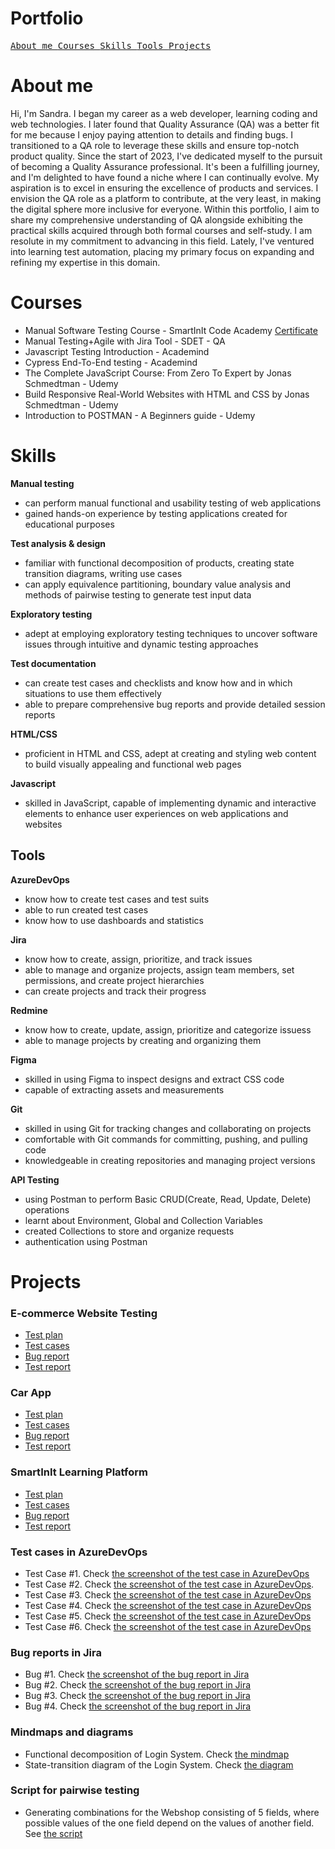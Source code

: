 # Portfolio

[<kbd> About me </kbd>](#about-me)
[<kbd> Courses </kbd>](#courses)
[<kbd> Skills </kbd>](#skills)
[<kbd> Tools </kbd>](#tools)
[<kbd> Projects </kbd>](#projects)

# About me

Hi, I'm Sandra. I began my career as a web developer, learning coding and web technologies. I later found that Quality Assurance (QA) was a better fit for me because I enjoy paying attention to details and finding bugs. I transitioned to a QA role to leverage these skills and ensure top-notch product quality. Since the start of 2023, I've dedicated myself to the pursuit of becoming a Quality Assurance professional. It's been a fulfilling journey, and I'm delighted to have found a niche where I can continually evolve. My aspiration is to excel in ensuring the excellence of products and services. I envision the QA role as a platform to contribute, at the very least, in making the digital sphere more inclusive for everyone. Within this portfolio, I aim to share my comprehensive understanding of QA alongside exhibiting the practical skills acquired through both formal courses and self-study. I am resolute in my commitment to advancing in this field. Lately, I've ventured into learning test automation, placing my primary focus on expanding and refining my expertise in this domain.

# Courses

- Manual Software Testing Course - SmartInIt Code Academy [Certificate](https://drive.google.com/file/d/1YO02-M3cEOqm9-XhjwmOtW5NxW_qal-S/view?usp=sharing)
- Manual Testing+Agile with Jira Tool - SDET - QA
- Javascript Testing Introduction - Academind
- Cypress End-To-End testing - Academind
- The Complete JavaScript Course: From Zero To Expert by Jonas Schmedtman - Udemy
- Build Responsive Real-World Websites with HTML and CSS by Jonas Schmedtman - Udemy
- Introduction to POSTMAN - A Beginners guide - Udemy

# Skills

**Manual testing**

- can perform manual functional and usability testing of web applications
- gained hands-on experience by testing applications created for educational purposes

**Test analysis & design**

- familiar with functional decomposition of products, creating state transition diagrams, writing use cases
- can apply equivalence partitioning, boundary value analysis and methods of pairwise testing to generate test input data

**Exploratory testing**

- adept at employing exploratory testing techniques to uncover software issues through intuitive and dynamic testing approaches

**Test documentation**

- can create test cases and checklists and know how and in which situations to use them effectively
- able to prepare comprehensive bug reports and provide detailed session reports

**HTML/CSS**

- proficient in HTML and CSS, adept at creating and styling web content to build visually appealing and functional web pages

**Javascript**

- skilled in JavaScript, capable of implementing dynamic and interactive elements to enhance user experiences on web applications and websites

## Tools

**AzureDevOps**

- know how to create test cases and test suits
- able to run created test cases
- know how to use dashboards and statistics

**Jira**

- know how to create, assign, prioritize, and track issues
- able to manage and organize projects, assign team members, set permissions, and create project hierarchies
- can create projects and track their progress

**Redmine**

- know how to create, update, assign, prioritize and categorize issuess
- able to manage projects by creating and organizing them

**Figma**

- skilled in using Figma to inspect designs and extract CSS code
- capable of extracting assets and measurements

**Git**

- skilled in using Git for tracking changes and collaborating on projects
- comfortable with Git commands for committing, pushing, and pulling code
- knowledgeable in creating repositories and managing project versions

**API Testing**

- using Postman to perform Basic CRUD(Create, Read, Update, Delete) operations
- learnt about Environment, Global and Collection Variables
- created Collections to store and organize requests
- authentication using Postman

# Projects

### E-commerce Website Testing

- [Test plan](https://docs.google.com/document/d/1a5e4y--J6Fdk8shfUndSg4ALaaGsosDZdJnAcaU66uU/edit?usp=sharing)
- [Test cases](https://docs.google.com/document/d/1WQoUdZ6ZMjf-S8ofokS8dBS07igfTF9Q_JkDyiYyT6Q/edit?usp=sharing)
- [Bug report](https://docs.google.com/spreadsheets/d/1Xl-q4jBY0gBIrVTO6WufWQAjNXNvWrGmTQodxSdsKp4/edit?usp=sharing)
- [Test report](https://docs.google.com/document/d/19tOKsRboxFZhCRMHWDO0veUlaH_gTqv_3wbM6QLLyE0/edit?usp=sharing)

### Car App

- [Test plan](https://docs.google.com/document/d/1fjCy5fmL3L_aMYlmVeEv24DKENvwLpgnA0bOnZ4Jkwk/edit?usp=sharing)
- [Test cases](https://docs.google.com/document/d/1Z0ZnBOJIL9ix-WJzMKC61AuXMl3zLJpoRgHsFq59jXk/edit?usp=sharing)
- [Bug report](https://docs.google.com/spreadsheets/d/1CAQiirvXZk7TJH_BTwm_HZ8RNsPmx7lnKVRoUDpaI_E/edit?usp=sharing)
- [Test report](https://docs.google.com/document/d/1w7Q0U02H8DO-eI9-brB8Bfrr0U0MPi22VQ0HwjdzsdI/edit?usp=sharing)

### SmartInIt Learning Platform

- [Test plan](https://docs.google.com/document/d/1vuGmdhaSgkrgbRvTHSO_DLfeMD2egM48Uxrt8_S_omg/edit?usp=sharing)
- [Test cases](https://docs.google.com/document/d/1Gd046Sk2oGnjWYX6ihdINJ5j_JV2QAvarN0PdxpZh5I/edit?usp=sharing)
- [Bug report](https://docs.google.com/spreadsheets/d/1SFEbFX0Fah084PgjzVTC28La65SERybuRmDQkNOZfoE/edit?usp=sharing)
- [Test report](https://docs.google.com/document/d/1f1ivutSctc_UdjnP478PVi41C6RzM2eiHSrRP80tVj0/edit?usp=sharing)

### Test cases in AzureDevOps

- Test Case #1. Check [the screenshot of the test case in AzureDevOps](https://drive.google.com/file/d/1r6ua21GEdk4inPLXrZX-aGXJJuZjf53P/view?usp=sharing)
- Test Case #2. Check [the screenshot of the test case in AzureDevOps](https://drive.google.com/file/d/1qCArcwJtwh7chWHLh4dzv_xyj2TtcQ0W/view?usp=sharing).
- Test Case #3. Check [the screenshot of the test case in AzureDevOps](https://drive.google.com/file/d/1T01Xe9RBZAWTqhsY9CyJ5tc6h_ncQnEj/view?usp=sharing)
- Test Case #4. Check [the screenshot of the test case in AzureDevOps](https://drive.google.com/file/d/1f0BMS52vl0hU27gvMHV8rwaCnefO88oi/view?usp=sharing)
- Test Case #5. Check [the screenshot of the test case in AzureDevOps](https://drive.google.com/file/d/1YXv56AMGnwAJxN90hnD2oGoz-yKZkayq/view?usp=sharing)
- Test Case #6. Check [the screenshot of the test case in AzureDevOps](https://drive.google.com/file/d/1LhLy-UL3jzXyxRKc1yDgDSK7cMRGWKsm/view?usp=sharing)

### Bug reports in Jira

- Bug #1. Check [the screenshot of the bug report in Jira](https://drive.google.com/file/d/1Exu6VxeUYt1-ajLBuiJYSINRYJMWo9lB/view?usp=sharing)
- Bug #2. Check [the screenshot of the bug report in Jira](https://drive.google.com/file/d/14Qzj2wFfUs0fsGX93rLtfmwT5AZo0Wet/view?usp=sharing)
- Bug #3. Check [the screenshot of the bug report in Jira](https://drive.google.com/file/d/19tcOdUGFcM-IyO3gw2OUhncEPBfiIDzS/view?usp=sharing)
- Bug #4. Check [the screenshot of the bug report in Jira](https://drive.google.com/file/d/1pCif0NfXvALjhjWOtUfDOn6TG-G7_Hfe/view?usp=sharing)

### Mindmaps and diagrams

- Functional decomposition of Login System. Check [the mindmap](https://www.figma.com/file/HeTEdA62NU7dfeEhNzimdU/Login-System---Functional-decomposition?type=whiteboard&node-id=0%3A1&t=ao9mQ4bNHFTP5Y7T-1)
- State-transition diagram of the Login System. Check [the diagram](https://www.figma.com/file/YTLVK7bWc5n1ufulyMxZLr/Login-System---State-Transition?type=whiteboard&node-id=0%3A1&t=9CpW5t1WzvpgC2xR-1)

### Script for pairwise testing

- Generating combinations for the Webshop consisting of 5 fields, where possible values of the one field depend on the values of another field. See [the script](https://docs.google.com/document/d/1uqHFahZtbKi1fNIV7QgRYe7GclZLwlJRC6_xQe74hmI/edit?usp=sharing)
